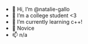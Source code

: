 - 👋 Hi, I’m @natalie-gallo
- 👀 I’m a college student <3
- 🌱 I’m currently learning c++!
- 💞️ Novice
- 📫 n/a

<!---
natalie-gallo/natalie-gallo is a ✨ special ✨ repository because its `README.md` (this file) appears on your GitHub profile.
You can click the Preview link to take a look at your changes.
--->
